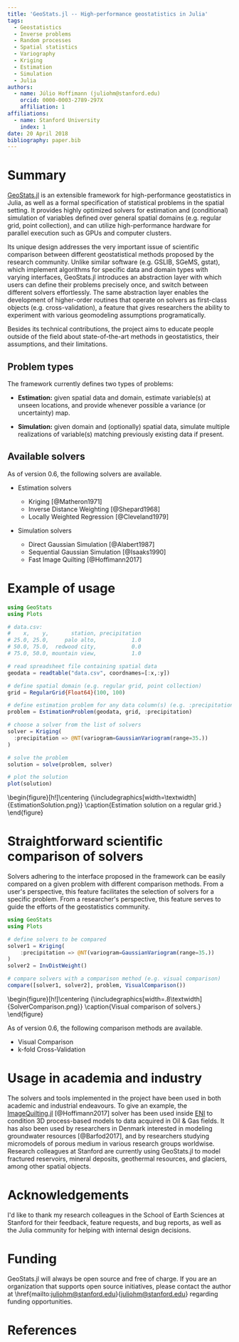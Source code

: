 ```yaml
---
title: 'GeoStats.jl -- High-performance geostatistics in Julia'
tags:
  - Geostatistics
  - Inverse problems
  - Random processes
  - Spatial statistics
  - Variography
  - Kriging
  - Estimation
  - Simulation
  - Julia
authors:
  - name: Júlio Hoffimann (juliohm@stanford.edu)
    orcid: 0000-0003-2789-297X
    affiliation: 1
affiliations:
  - name: Stanford University
    index: 1
date: 20 April 2018
bibliography: paper.bib
---
```


# Summary

[GeoStats.jl](https://github.com/juliohm/GeoStats.jl) is an extensible framework
for high-performance geostatistics in Julia, as well as a formal specification of
statistical problems in the spatial setting. It provides highly optimized solvers
for estimation and (conditional) simulation of variables defined over general spatial
domains (e.g. regular grid, point collection), and can utilize high-performance
hardware for parallel execution such as GPUs and computer clusters.

Its unique design addresses the very important issue of scientific comparison
between different geostatistical methods proposed by the research community.
Unlike similar software (e.g. GSLIB, SGeMS, gstat), which implement algorithms
for specific data and domain types with varying interfaces, GeoStats.jl
introduces an abstraction layer with which users can define their problems
precisely once, and switch between different solvers effortlessly. The same
abstraction layer enables the development of higher-order routines that operate
on solvers as first-class objects (e.g. cross-validation), a feature that gives
researchers the ability to experiment with various geomodeling assumptions
programatically.

Besides its technical contributions, the project aims to educate people outside
of the field about state-of-the-art methods in geostatistics, their assumptions,
and their limitations.

## Problem types

The framework currently defines two types of problems:

- **Estimation:** given spatial data and domain, estimate variable(s) at unseen locations,
and provide whenever possible a variance (or uncertainty) map.

- **Simulation:** given domain and (optionally) spatial data, simulate multiple realizations
of variable(s) matching previously existing data if present.

## Available solvers

As of version 0.6, the following solvers are available.

- Estimation solvers

    * Kriging [@Matheron1971]
    * Inverse Distance Weighting [@Shepard1968]
    * Locally Weighted Regression [@Cleveland1979]

- Simulation solvers

    * Direct Gaussian Simulation [@Alabert1987]
    * Sequential Gaussian Simulation [@Isaaks1990]
    * Fast Image Quilting [@Hoffimann2017]

# Example of usage

```julia
using GeoStats
using Plots

# data.csv:
#    x,    y,       station, precipitation
# 25.0, 25.0,     palo alto,           1.0
# 50.0, 75.0,  redwood city,           0.0
# 75.0, 50.0, mountain view,           1.0

# read spreadsheet file containing spatial data
geodata = readtable("data.csv", coordnames=[:x,:y])

# define spatial domain (e.g. regular grid, point collection)
grid = RegularGrid{Float64}(100, 100)

# define estimation problem for any data column(s) (e.g. :precipitation)
problem = EstimationProblem(geodata, grid, :precipitation)

# choose a solver from the list of solvers
solver = Kriging(
  :precipitation => @NT(variogram=GaussianVariogram(range=35.))
)

# solve the problem
solution = solve(problem, solver)

# plot the solution
plot(solution)
```
\begin{figure}[h!]\centering
  {\includegraphics[width=\textwidth]{EstimationSolution.png}}
  \caption{Estimation solution on a regular grid.}
\end{figure}

# Straightforward scientific comparison of solvers

Solvers adhering to the interface proposed in the framework can be
easily compared on a given problem with different comparison methods.
From a user's perspective, this feature facilitates the selection of
solvers for a specific problem. From a researcher's perspective, this
feature serves to guide the efforts of the geostatistics community.

```julia
using GeoStats
using Plots

# define solvers to be compared
solver1 = Kriging(
    :precipitation => @NT(variogram=GaussianVariogram(range=35.))
)
solver2 = InvDistWeight()

# compare solvers with a comparison method (e.g. visual comparison)
compare([solver1, solver2], problem, VisualComparison())
```
\begin{figure}[h!]\centering
  {\includegraphics[width=.8\textwidth]{SolverComparison.png}}
  \caption{Visual comparison of solvers.}
\end{figure}

As of version 0.6, the following comparison methods are available.

- Visual Comparison
- k-fold Cross-Validation

# Usage in academia and industry

The solvers and tools implemented in the project have been used in both academic and industrial endeavours.
To give an example, the [ImageQuilting.jl](https://github.com/juliohm/ImageQuilting.jl)
[@Hoffimann2017] solver has been used inside [ENI](https://www.eni.com)
to condition 3D process-based models to data acquired in Oil \& Gas fields.
It has also been used by researchers in Denmark interested in modeling groundwater
resources [@Barfod2017], and by researchers studying micromodels of porous medium
in various research groups worldwise. Research colleagues at Stanford are currently
using GeoStats.jl to model fractured reservoirs, mineral deposits, geothermal resources,
and glaciers, among other spatial objects.

# Acknowledgements

I'd like to thank my research colleagues in the School of Earth Sciences at Stanford
for their feedback, feature requests, and bug reports, as well as the Julia community
for helping with internal design decisions.

# Funding

GeoStats.jl will always be open source and free of charge. If you are an organization
that supports open source initiatives, please contact the author at
\href{mailto:juliohm@stanford.edu}{juliohm@stanford.edu} regarding funding opportunities.

# References
